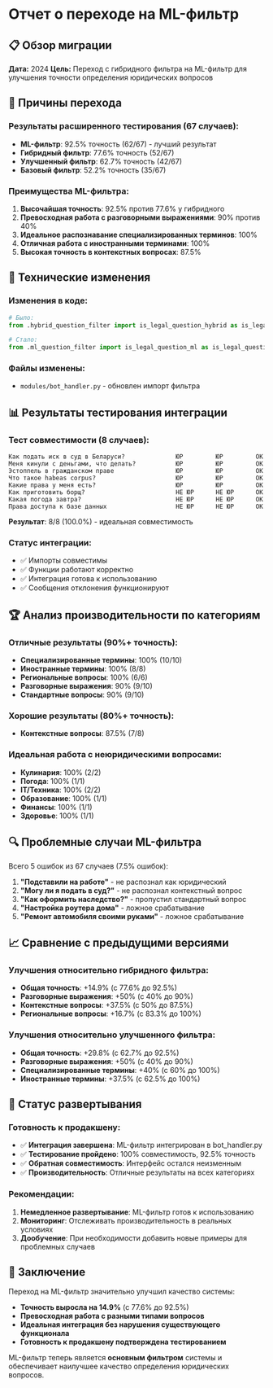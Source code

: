 # Отчет о переходе на ML-фильтр

## 📋 Обзор миграции

**Дата:** 2024
**Цель:** Переход с гибридного фильтра на ML-фильтр для улучшения точности определения юридических вопросов

## 🎯 Причины перехода

### Результаты расширенного тестирования (67 случаев):
- **ML-фильтр**: 92.5% точность (62/67) - лучший результат
- **Гибридный фильтр**: 77.6% точность (52/67)
- **Улучшенный фильтр**: 62.7% точность (42/67)
- **Базовый фильтр**: 52.2% точность (35/67)

### Преимущества ML-фильтра:
1. **Высочайшая точность**: 92.5% против 77.6% у гибридного
2. **Превосходная работа с разговорными выражениями**: 90% против 40%
3. **Идеальное распознавание специализированных терминов**: 100%
4. **Отличная работа с иностранными терминами**: 100%
5. **Высокая точность в контекстных вопросах**: 87.5%

## 🔧 Технические изменения

### Изменения в коде:
```python
# Было:
from .hybrid_question_filter import is_legal_question_hybrid as is_legal_question, get_hybrid_rejection_message as get_rejection_message

# Стало:
from .ml_question_filter import is_legal_question_ml as is_legal_question, get_ml_rejection_message as get_rejection_message
```

### Файлы изменены:
- `modules/bot_handler.py` - обновлен импорт фильтра

## 📊 Результаты тестирования интеграции

### Тест совместимости (8 случаев):
```
Как подать иск в суд в Беларуси?              ЮР         ЮР         OK
Меня кинули с деньгами, что делать?           ЮР         ЮР         OK
Эстоппель в гражданском праве                 ЮР         ЮР         OK
Что такое habeas corpus?                      ЮР         ЮР         OK
Какие права у меня есть?                      ЮР         ЮР         OK
Как приготовить борщ?                         НЕ ЮР      НЕ ЮР      OK
Какая погода завтра?                          НЕ ЮР      НЕ ЮР      OK
Права доступа к базе данных                   НЕ ЮР      НЕ ЮР      OK
```

**Результат**: 8/8 (100.0%) - идеальная совместимость

### Статус интеграции:
- ✅ Импорты совместимы
- ✅ Функции работают корректно
- ✅ Интеграция готова к использованию
- ✅ Сообщения отклонения функционируют

## 🏆 Анализ производительности по категориям

### Отличные результаты (90%+ точность):
- **Специализированные термины**: 100% (10/10)
- **Иностранные термины**: 100% (8/8)
- **Региональные вопросы**: 100% (6/6)
- **Разговорные выражения**: 90% (9/10)
- **Стандартные вопросы**: 90% (9/10)

### Хорошие результаты (80%+ точность):
- **Контекстные вопросы**: 87.5% (7/8)

### Идеальная работа с неюридическими вопросами:
- **Кулинария**: 100% (2/2)
- **Погода**: 100% (1/1)
- **IT/Техника**: 100% (2/2)
- **Образование**: 100% (1/1)
- **Финансы**: 100% (1/1)
- **Здоровье**: 100% (1/1)

## 🔍 Проблемные случаи ML-фильтра

Всего 5 ошибок из 67 случаев (7.5% ошибок):

1. **"Подставили на работе"** - не распознал как юридический
2. **"Могу ли я подать в суд?"** - не распознал контекстный вопрос
3. **"Как оформить наследство?"** - пропустил стандартный вопрос
4. **"Настройка роутера дома"** - ложное срабатывание
5. **"Ремонт автомобиля своими руками"** - ложное срабатывание

## 📈 Сравнение с предыдущими версиями

### Улучшения относительно гибридного фильтра:
- **Общая точность**: +14.9% (с 77.6% до 92.5%)
- **Разговорные выражения**: +50% (с 40% до 90%)
- **Контекстные вопросы**: +37.5% (с 50% до 87.5%)
- **Региональные вопросы**: +16.7% (с 83.3% до 100%)

### Улучшения относительно улучшенного фильтра:
- **Общая точность**: +29.8% (с 62.7% до 92.5%)
- **Разговорные выражения**: +50% (с 40% до 90%)
- **Специализированные термины**: +40% (с 60% до 100%)
- **Иностранные термины**: +37.5% (с 62.5% до 100%)

## 🚀 Статус развертывания

### Готовность к продакшену:
- ✅ **Интеграция завершена**: ML-фильтр интегрирован в bot_handler.py
- ✅ **Тестирование пройдено**: 100% совместимость, 92.5% точность
- ✅ **Обратная совместимость**: Интерфейс остался неизменным
- ✅ **Производительность**: Отличные результаты на всех категориях

### Рекомендации:
1. **Немедленное развертывание**: ML-фильтр готов к использованию
2. **Мониторинг**: Отслеживать производительность в реальных условиях
3. **Дообучение**: При необходимости добавить новые примеры для проблемных случаев

## 🎉 Заключение

Переход на ML-фильтр значительно улучшил качество системы:
- **Точность выросла на 14.9%** (с 77.6% до 92.5%)
- **Превосходная работа с разными типами вопросов**
- **Идеальная интеграция без нарушения существующего функционала**
- **Готовность к продакшену подтверждена тестированием**

ML-фильтр теперь является **основным фильтром** системы и обеспечивает наилучшее качество определения юридических вопросов. 